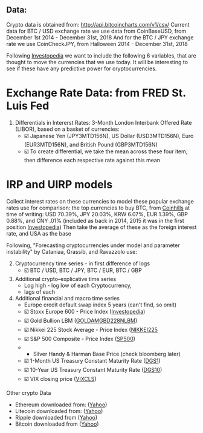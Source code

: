 ## Data:

Crypto data is obtained from: http://api.bitcoincharts.com/v1/csv/
Current data for BTC / USD exchange rate we use data from CoinBaseUSD, from December 1st 2014 - December 31st, 2018
And for the BTC / JPY exchange rate we use CoinCheckJPY, from Halloween 2014 - December 31st, 2018

Following [Investopedia](https://www.investopedia.com/trading/factors-influence-exchange-rates/) we want to include the following 6 variables, that are thought to move the currencies that we use today.  It will be interesting to see if these have any predictive power for cryptocurrencies. 

# Exchange Rate Data: from FRED St. Luis Fed
  1) Differentials in Intererst Rates: 3-Month London Interbank Offered Rate (LIBOR), based on a basket of currencies:
      * :ballot_box_with_check: Japanese Yen (JPY3MTD156N), US Dollar (USD3MTD156N), Euro (EUR3MTD156N), and British Pound (GBP3MTD156N)
      * :ballot_box_with_check: To create differential, we take the mean across these four item, then difference each respective rate against this mean

# IRP and UIRP models
Collect interest rates on these currencies to model these popular exchange rates
use for comparison: the top currencies to buy BTC, from [Coinhills](https://www.coinhills.com/market/currency/)
at time of writing: USD 70.39%, JPY 20.03%, KRW 6.07%, EUR 1.39%, GBP 0.88%, and CNY .01% (included as back in 2014, 2015 it was in the first position [Investopedia](https://www.investopedia.com/tech/top-fiat-currencies-used-trade-bitcoin/))
Then take the average of these as the foreign interest rate, and USA as the base

Following, "Forecasting cryptocurrencies under model and parameter instability" by Cataniaa, Grassib, and Ravazzolo use:

  2) Cryptocurrency time series - in first difference of logs
      * :ballot_box_with_check: BTC / USD, BTC / JPY, BTC / EUR, BTC / GBP
  2) Additional crypto–explicative time series
      * Log high - log low of each Cryptocurrency, 
      * lags of each
  3) Additional financial and macro time series
      * Europe credit default swap index 5 years (can't find, so omit)
      * :ballot_box_with_check: Stoxx Europe 600 - Price Index ([Investopedia](https://www.investing.com/indices/stoxx-600-historical-data))
      * :ballot_box_with_check: Gold Bullion LBM ([GOLDAMGBD228NLBM](https://fred.stlouisfed.org/series/GOLDAMGBD228NLBM))
      * :ballot_box_with_check: Nikkei 225 Stock Average - Price Index ([NIKKEI225](https://fred.stlouisfed.org/series/NIKKEI225)
      * :ballot_box_with_check: S&P 500 Composite - Price Index ([SP500](https://fred.stlouisfed.org/series/SP500))
      * - Silver Handy & Harman Base Price (check bloomberg later)
      * :ballot_box_with_check: 1-Month US Treasury Constant Maturity Rate ([DGS1](https://fred.stlouisfed.org/series/DGS1))
      * :ballot_box_with_check: 10-Year US Treasury Constant Maturity Rate ([DGS10](https://fred.stlouisfed.org/series/DGS10))
      * :ballot_box_with_check: VIX closing price ([VIXCLS](https://fred.stlouisfed.org/series/VIXCLS))

Other crypto Data

  * Ethereum downloaded from: ([Yahoo](https://finance.yahoo.com/quote/ETH-USD/history?period1=1438833600&period2=1546232400&interval=1d&filter=history&frequency=1d))
  * Litecoin downloaded from: ([Yahoo](https://finance.yahoo.com/quote/LTC-USD/history?period1=1438833600&period2=1546232400&interval=1d&filter=history&frequency=1d))
  * Ripple downloaded from ([Yahoo](https://finance.yahoo.com/quote/XRP-USD/history?period1=1438833600&period2=1546232400&interval=1d&filter=history&frequency=1d))
  * Bitcoin downloaded from ([Yahoo](https://finance.yahoo.com/quote/BTC-USD/history?period1=1438920000&period2=1546232400&interval=1d&filter=history&frequency=1d))
